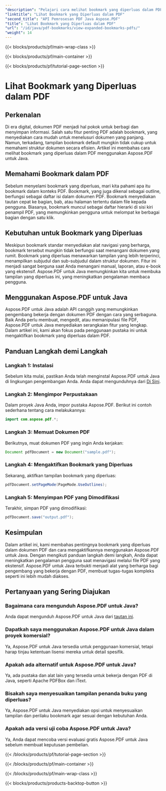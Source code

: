 ```yaml
---
"description": "Pelajari cara melihat bookmark yang diperluas dalam PDF menggunakan Aspose.PDF untuk Java. Sempurnakan navigasi dokumen dengan panduan langkah demi langkah."
"linktitle": "Lihat Bookmark yang Diperluas dalam PDF"
"second_title": "API Pemrosesan PDF Java Aspose.PDF"
"title": "Lihat Bookmark yang Diperluas dalam PDF"
"url": "/id/java/pdf-bookmarks/view-expanded-bookmarks-pdfs/"
"weight": 14
---
```


{{< blocks/products/pf/main-wrap-class >}}

{{< blocks/products/pf/main-container >}}

{{< blocks/products/pf/tutorial-page-section >}}

# Lihat Bookmark yang Diperluas dalam PDF


## Perkenalan

Di era digital, dokumen PDF menjadi hal pokok untuk berbagi dan menyimpan informasi. Salah satu fitur penting PDF adalah bookmark, yang menyediakan cara mudah untuk menelusuri dokumen yang panjang. Namun, terkadang, tampilan bookmark default mungkin tidak cukup untuk memahami struktur dokumen secara efisien. Artikel ini membahas cara melihat bookmark yang diperluas dalam PDF menggunakan Aspose.PDF untuk Java.

## Memahami Bookmark dalam PDF

Sebelum menyelami bookmark yang diperluas, mari kita pahami apa itu bookmark dalam konteks PDF. Bookmark, yang juga dikenal sebagai outline, berfungsi sebagai daftar isi dalam dokumen PDF. Bookmark menyediakan tautan cepat ke bagian, bab, atau halaman tertentu dalam file kepada pengguna. Biasanya, bookmark muncul sebagai daftar hierarki di sisi kiri penampil PDF, yang memungkinkan pengguna untuk melompat ke berbagai bagian dengan satu klik.

## Kebutuhan untuk Bookmark yang Diperluas

Meskipun bookmark standar menyediakan alat navigasi yang berharga, bookmark tersebut mungkin tidak berfungsi saat menangani dokumen yang rumit. Bookmark yang diperluas menawarkan tampilan yang lebih terperinci, menampilkan subjudul dan sub-subjudul dalam struktur dokumen. Fitur ini menjadi sangat berguna saat Anda menangani manual, laporan, atau e-book yang ekstensif. Aspose.PDF untuk Java memungkinkan kita untuk membuka tampilan yang diperluas ini, yang meningkatkan pengalaman membaca pengguna.

## Menggunakan Aspose.PDF untuk Java

Aspose.PDF untuk Java adalah API canggih yang memungkinkan pengembang bekerja dengan dokumen PDF dengan cara yang serbaguna. Baik Anda perlu membuat, mengedit, atau memanipulasi file PDF, Aspose.PDF untuk Java menyediakan serangkaian fitur yang lengkap. Dalam artikel ini, kami akan fokus pada penggunaan pustaka ini untuk mengaktifkan bookmark yang diperluas dalam PDF.

## Panduan Langkah demi Langkah

### Langkah 1: Instalasi
Sebelum kita mulai, pastikan Anda telah menginstal Aspose.PDF untuk Java di lingkungan pengembangan Anda. Anda dapat mengunduhnya dari [Di Sini](https://releases.aspose.com/pdf/java/).

### Langkah 2: Mengimpor Perpustakaan
Dalam proyek Java Anda, impor pustaka Aspose.PDF. Berikut ini contoh sederhana tentang cara melakukannya:

```java
import com.aspose.pdf.*;
```

### Langkah 3: Memuat Dokumen PDF
Berikutnya, muat dokumen PDF yang ingin Anda kerjakan:

```java
Document pdfDocument = new Document("sample.pdf");
```

### Langkah 4: Mengaktifkan Bookmark yang Diperluas
Sekarang, aktifkan tampilan bookmark yang diperluas:

```java
pdfDocument.setPageMode(PageMode.UseOutlines);
```

### Langkah 5: Menyimpan PDF yang Dimodifikasi
Terakhir, simpan PDF yang dimodifikasi:

```java
pdfDocument.save("output.pdf");
```

## Kesimpulan

Dalam artikel ini, kami membahas pentingnya bookmark yang diperluas dalam dokumen PDF dan cara mengaktifkannya menggunakan Aspose.PDF untuk Java. Dengan mengikuti panduan langkah demi langkah, Anda dapat meningkatkan pengalaman pengguna saat menavigasi melalui file PDF yang ekstensif. Aspose.PDF untuk Java terbukti menjadi alat yang berharga bagi pengembang yang bekerja dengan PDF, membuat tugas-tugas kompleks seperti ini lebih mudah diakses.

## Pertanyaan yang Sering Diajukan

### Bagaimana cara mengunduh Aspose.PDF untuk Java?

Anda dapat mengunduh Aspose.PDF untuk Java dari [tautan ini](https://releases.aspose.com/pdf/java/).

### Dapatkah saya menggunakan Aspose.PDF untuk Java dalam proyek komersial?

Ya, Aspose.PDF untuk Java tersedia untuk penggunaan komersial, tetapi harap tinjau ketentuan lisensi mereka untuk detail spesifik.

### Apakah ada alternatif untuk Aspose.PDF untuk Java?

Ya, ada pustaka dan alat lain yang tersedia untuk bekerja dengan PDF di Java, seperti Apache PDFBox dan iText.

### Bisakah saya menyesuaikan tampilan penanda buku yang diperluas?

Ya, Aspose.PDF untuk Java menyediakan opsi untuk menyesuaikan tampilan dan perilaku bookmark agar sesuai dengan kebutuhan Anda.

### Apakah ada versi uji coba Aspose.PDF untuk Java?

Ya, Anda dapat mencoba versi evaluasi gratis Aspose.PDF untuk Java sebelum membuat keputusan pembelian.

{{< /blocks/products/pf/tutorial-page-section >}}

{{< /blocks/products/pf/main-container >}}

{{< /blocks/products/pf/main-wrap-class >}}

{{< blocks/products/products-backtop-button >}}